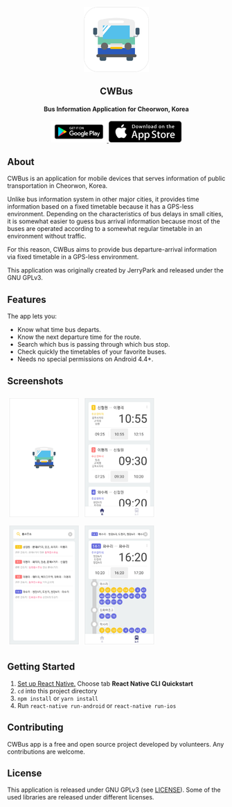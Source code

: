 <p align="center"><a href="https://newpipe.schabi.org"><img src="readme/icon_border.png" width="150"></a></p> 
<h2 align="center"><b>CWBus</b></h2>
<h4 align="center">Bus Information Application for Cheorwon, Korea</h4>
<p align="center"><a href="https://play.google.com/store/apps/details?id=com.CWBus" target="_blank">
    <img alt="Get it on Google Play"
        height="50"
        src="readme/en_badge_web_generic.png" />
</a>  
<a href="https://itunes.apple.com/us/app/id1459386682" target="_blank">
    <img alt="Download on the App Store"
        height="50"
        src="readme/270px-Download_on_the_App_Store_Badge.svg.png" />
        </a></p> 

## About

CWBus is an application for mobile devices that serves information of public transportation in Cheorwon, Korea.  

Unlike bus information system in other major cities, it provides time information based on a fixed timetable because it has a GPS-less environment. Depending on the characteristics of bus delays in small cities, it is somewhat easier to guess bus arrival information because most of the buses are operated according to a somewhat regular timetable in an environment without traffic.  

For this reason, CWBus aims to provide bus departure-arrival information via fixed timetable in a GPS-less environment.  

This application was originally created by JerryPark and released under the GNU GPLv3.

## Features

The app lets you:
- Know what time bus departs.
- Know the next departure time for the route.
- Search which bus is passing through which bus stop.
- Check quickly the timetables of your favorite buses.
- Needs no special permissions on Android 4.4+.

## Screenshots

[<img src="readme/s1.png" align="center"
width="160"
    hspace="5" vspace="10">](readme/s1.png)
[<img src="readme/s2.png" align="center"
width="160"
    hspace="5" vspace="10">](readme/s2.png)
[<img src="readme/s3.png" align="center"
width="160"
    hspace="5" vspace="10">](readme/s3.png)
[<img src="readme/s4.png" align="center"
width="160"
    hspace="5" vspace="10">](readme/s4.png)

## Getting Started

1. [Set up React Native.](https://facebook.github.io/react-native/docs/getting-started.html) Choose tab **React Native CLI Quickstart**
2. `cd` into this project directory
3. `npm install` or `yarn install`
4. Run `react-native run-android` or `react-native run-ios`

## Contributing

CWBus app is a free and open source project developed by volunteers. Any contributions are welcome.

## License

This application is released under GNU GPLv3 (see [LICENSE](LICENSE)).
Some of the used libraries are released under different licenses.
